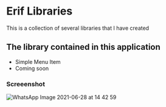 # Erif Libraries
This is a collection of several libraries that I have created

## The library contained in this application
* Simple Menu Item
* Coming soon

### Screeenshot
![WhatsApp Image 2021-06-28 at 14 42 59](https://user-images.githubusercontent.com/26743731/123599952-5fa2f400-d820-11eb-9429-fe58c821ad10.jpeg)
